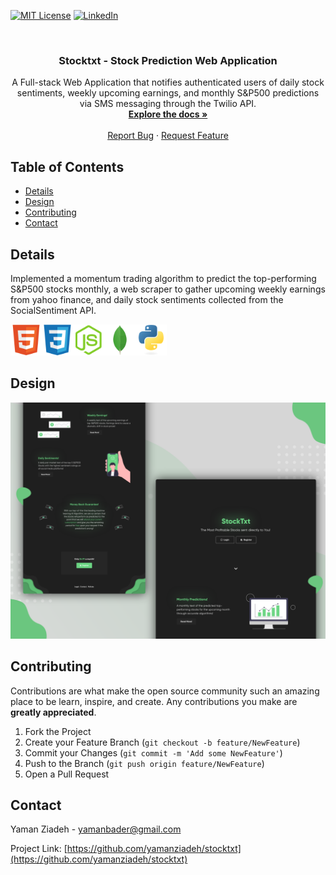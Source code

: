 [![MIT License][license-shield]][license-url]
[![LinkedIn][linkedin-shield]][linkedin-url]

<!-- INTRO. -->
<br />
<p align="center">
  <h3 align="center">Stocktxt - Stock Prediction Web Application</h3>

  <p align="center">
A Full-stack Web Application that notifies authenticated users of daily stock sentiments, weekly upcoming earnings, and monthly S&P500 predictions via SMS messaging through the Twilio API.
    <br />
    <a href="https://github.com/yamanziadeh/stocktxt"><strong>Explore the docs »</strong></a>
    <br />
    <br />
    <a href="https://github.com/yamanziadeh/stocktxt/issues">Report Bug</a>
    ·
    <a href="https://github.com/yamanziadeh/stocktxt/issues">Request Feature</a>
  </p>
</p>



<!-- TABLE OF CONTENTS -->
## Table of Contents

* [Details](#details)
* [Design](#design)
* [Contributing](#contributing)
* [Contact](#contact)

<!-- DESIGN -->
## Details
Implemented a momentum trading algorithm to predict the top-performing S&P500 stocks monthly, a web scraper to gather upcoming weekly earnings from yahoo finance, and daily stock sentiments collected from the SocialSentiment API.

<img src="gitImgs/html.svg?raw=true" align="left" width="50" >
<img src="gitImgs/css.svg?raw=true" align="left" width="50" >
<img src="gitImgs/nodejs.svg?raw=true" align="left" width="50" >
<img src="gitImgs/mongodb.svg?raw=true" align="left" width="50" >
<img src="gitImgs/python.svg?raw=true" width="50" >


<!-- DESIGN -->
## Design
![Website Design](gitImgs/Design.png?raw=true "Design")
<!-- CONTRIBUTING -->
## Contributing

Contributions are what make the open source community such an amazing place to be learn, inspire, and create. Any contributions you make are **greatly appreciated**.

1. Fork the Project
2. Create your Feature Branch (`git checkout -b feature/NewFeature`)
3. Commit your Changes (`git commit -m 'Add some NewFeature'`)
4. Push to the Branch (`git push origin feature/NewFeature`)
5. Open a Pull Request



<!-- CONTACT -->
## Contact

Yaman Ziadeh - yamanbader@gmail.com

Project Link: [https://github.com/yamanziadeh/stocktxt](https://github.com/yamanziadeh/stocktxt)

[license-shield]: https://img.shields.io/github/license/othneildrew/Best-README-Template.svg?style=flat-square
[license-url]: https://github.com/othneildrew/Best-README-Template/blob/master/LICENSE.txt
[linkedin-shield]: https://img.shields.io/badge/-LinkedIn-black.svg?style=flat-square&logo=linkedin&colorB=555
[linkedin-url]: https://www.linkedin.com/in/yaman-ziadeh/
